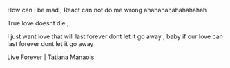 How can i be mad , React can not do me wrong ahahahahahahahahah

True love doesnt die , 

I just want love that will last forever 
dont let it go away , baby if our love can last forever dont let it go away


Live Forever | Tatiana Manaois